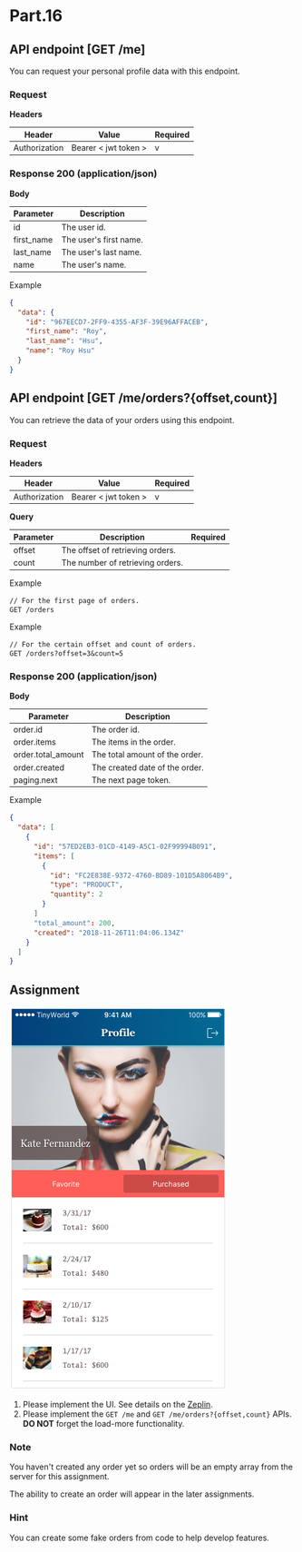 # Part.16

## API endpoint [GET /me]

You can request your personal profile data with this endpoint.

### Request

**Headers**

| Header | Value | Required |
| --- | --- | --- |
| Authorization | Bearer < jwt token > | v |

### Response 200 (application/json)

**Body**

| Parameter | Description |
| --- | --- |
| id | The user id. |
| first_name | The user's first name. |
| last_name | The user's last name. |
| name | The user's name. |

Example

```json
{
  "data": {
    "id": "967EECD7-2FF9-4355-AF3F-39E96AFFACEB",
    "first_name": "Roy",
    "last_name": "Hsu",
    "name": "Roy Hsu"
  }
}
```

## API endpoint [GET /me/orders?{offset,count}]

You can retrieve the data of your orders using this endpoint.

### Request

**Headers**

| Header | Value | Required |
| --- | --- | --- |
| Authorization | Bearer < jwt token > | v |

**Query**

| Parameter | Description | Required |
| --- | --- | --- |
| offset | The offset of retrieving orders. | |
| count | The number of retrieving orders. | |

Example

```
// For the first page of orders.
GET /orders
```

Example

```
// For the certain offset and count of orders.
GET /orders?offset=3&count=5
```

### Response 200 (application/json)

**Body**

| Parameter | Description |
| --- | --- |
| order.id | The order id. |
| order.items | The items in the order. |
| order.total_amount | The total amount of the order. |
| order.created | The created date of the order. |
| paging.next | The next page token. |

Example

```json
{
  "data": [
    {
      "id": "57ED2EB3-01CD-4149-A5C1-02F99994B091",
      "items": [
        {
          "id": "FC2E838E-9372-4760-BD89-101D5A8064B9",
          "type": "PRODUCT",
          "quantity": 2
        }
      ]
      "total_amount": 200,
      "created": "2018-11-26T11:04:06.134Z"
    }
  ]
}
```

## Assignment

![Controller/Profile/Normal/Purchased Without Tab Bar](../../../resources/images/controller/profile/normal/purchased-without-tab-bar.png)

1. Please implement the UI. See details on the [Zeplin](https://zpl.io/bzYXEeG).
2. Please implement the `GET /me` and `GET /me/orders?{offset,count}` APIs. **DO NOT** forget the load-more functionality.

### Note

You haven't created any order yet so orders will be an empty array from the server for this assignment.

The ability to create an order will appear in the later assignments.

### Hint

You can create some fake orders from code to help develop features.
